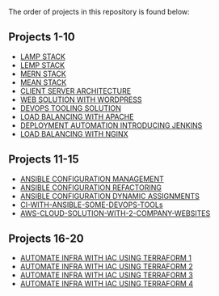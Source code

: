 The order of projects in this repository is found below:

## Projects 1-10
- [LAMP STACK](https://github.com/laraadeboye/Steghub-Devops-Cloud-Engineer/blob/main/LAMP-STACK/manual-lamp-stack.md)
- [LEMP STACK](https://github.com/laraadeboye/Steghub-Devops-Cloud-Engineer/blob/main/LEMP-STACK/LEMP-stack.md)
- [MERN STACK](https://github.com/laraadeboye/Steghub-Devops-Cloud-Engineer/blob/main/MERN-STACK/mern-stack.md)
- [MEAN STACK](https://github.com/laraadeboye/Steghub-Devops-Cloud-Engineer/tree/main/MEAN-STACK)
- [CLIENT SERVER ARCHITECTURE](https://github.com/laraadeboye/Steghub-Devops-Cloud-Engineer/tree/main/CLIENT-SERVER)
- [WEB SOLUTION WITH WORDPRESS](https://github.com/laraadeboye/Steghub-Devops-Cloud-Engineer/tree/main/WEB-SOLUTION_WORDPRESS)
- [DEVOPS TOOLING SOLUTION](https://github.com/laraadeboye/Steghub-Devops-Cloud-Engineer/tree/main/DEVOPS-TOOLING-SOLUTION)
- [LOAD BALANCING WITH APACHE](https://github.com/laraadeboye/Steghub-Devops-Cloud-Engineer/tree/main/LOADBALANCING-WITH-APACHE)
- [DEPLOYMENT AUTOMATION INTRODUCING JENKINS](https://github.com/laraadeboye/Steghub-Devops-Cloud-Engineer/tree/main/DEPLOYMENT-AUTOMATION-INTRODUCING-JENKINS)
- [LOAD BALANCING WITH NGINX](https://github.com/laraadeboye/Steghub-Devops-Cloud-Engineer/tree/main/LOADBALANCING-WITH-NGINX)

## Projects 11-15
- [ANSIBLE CONFIGURATION MANAGEMENT](https://github.com/laraadeboye/Steghub-Devops-Cloud-Engineer/blob/main/ANSIBLE-CONFIGURATION-MANAGEMENT/ansible-automate-tasks.md)
- [ANSIBLE CONFIGURATION REFACTORING](https://github.com/laraadeboye/Steghub-Devops-Cloud-Engineer/tree/docs/update-readme/ANSIBLE-CONFIGURATION-REFACTORING)
- [ANSIBLE CONFIGURATION DYNAMIC ASSIGNMENTS](https://github.com/laraadeboye/Steghub-Devops-Cloud-Engineer/tree/docs/update-readme/ANSIBLE-CONFIG-DYNAMIC)
- [CI-WITH-ANSIBLE-SOME-DEVOPS-TOOLs](https://github.com/laraadeboye/Steghub-Devops-Cloud-Engineer/tree/main/CI-WITH-ANSIBLE-SOME-DEVOPS-TOOLS)
- [AWS-CLOUD-SOLUTION-WITH-2-COMPANY-WEBSITES](https://github.com/laraadeboye/Steghub-Devops-Cloud-Engineer/tree/main/AWS-CLOUD-SOLUTION-FOR-2-COMPANY-WEBSITES)

## Projects 16-20
- [AUTOMATE INFRA WITH IAC USING TERRAFORM 1](https://github.com/laraadeboye/Steghub-Devops-Cloud-Engineer/tree/docs/update-readme/AUTOMATE-INFRA-WITH-TERRAFORM-1)
- [AUTOMATE INFRA WITH IAC USING TERRAFORM 2]()
- [AUTOMATE INFRA WITH IAC USING TERRAFORM 3]()
- [AUTOMATE INFRA WITH IAC USING TERRAFORM 4]()



